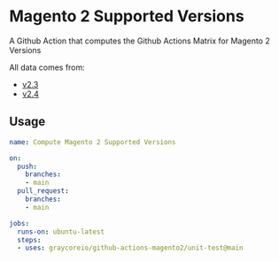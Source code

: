 # Magento 2 Supported Versions

A Github Action that computes the Github Actions Matrix for Magento 2 Versions

All data comes from:

- [v2.3](https://github.com/magento/devdocs/blob/master/src/_data/codebase/v2_3/system-requirements.yml)
- [v2.4](https://github.com/magento/devdocs/blob/master/src/_data/codebase/v2_4/system-requirements.yml)

## Usage

```yml
name: Compute Magento 2 Supported Versions

on:
  push:
    branches:
    - main
  pull_request:
    branches:
    - main

jobs:
  runs-on: ubuntu-latest
  steps:
  - uses: graycoreio/github-actions-magento2/unit-test@main
```
